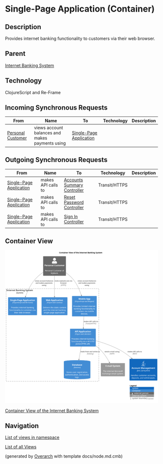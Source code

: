 
# Single-Page Application (Container)
## Description
Provides internet banking functionality to customers via their web browser.

## Parent
[Internet Banking System](../../../mybank/digital-banking/internet-banking-system/internet-banking-system.md)

## Technology
ClojureScript and Re-Frame
## Incoming Synchronous Requests 
| From | Name | To | Technology | Description |
|---|---|---|---|---|
| [Personal Customer](../../../mybank/personal-customer.md) | views account balances and makes payments using | [Single-Page Application](../../../mybank/digital-banking/internet-banking-system/single-page-app.md) |  |  |
## Outgoing Synchronous Requests 
| From | Name | To | Technology | Description |
|---|---|---|---|---|
| [Single-Page Application](../../../mybank/digital-banking/internet-banking-system/single-page-app.md) | makes API calls to | [Accounts Summary Controller](../../../mybank/digital-banking/internet-banking-system/accounts-summary-controller.md) | Transit/HTTPS |  |
| [Single-Page Application](../../../mybank/digital-banking/internet-banking-system/single-page-app.md) | makes API calls to | [Reset Password Controller](../../../mybank/digital-banking/internet-banking-system/reset-password-controller.md) | Transit/HTTPS |  |
| [Single-Page Application](../../../mybank/digital-banking/internet-banking-system/single-page-app.md) | makes API calls to | [Sign In Controller](../../../mybank/digital-banking/internet-banking-system/sign-in-controller.md) | Transit/HTTPS |  |

## Container View
![Container View of the Internet Banking System](../../../mybank/digital-banking/internet-banking-system/container-view.png)

[Container View of the Internet Banking System](../../../mybank/digital-banking/internet-banking-system/container-view.md)


## Navigation
[List of views in namespace](./views-in-namespace.md)

[List of all Views](../../../views.md)


(generated by [Overarch](https://github.com/soulspace-org/overarch) with template docs/node.md.cmb)
